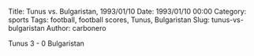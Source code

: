Title: Tunus vs. Bulgaristan, 1993/01/10
Date: 1993/01/10 00:00
Category: sports
Tags: football, football scores, Tunus, Bulgaristan
Slug: tunus-vs-bulgaristan
Author: carbonero


Tunus 3 - 0 Bulgaristan
